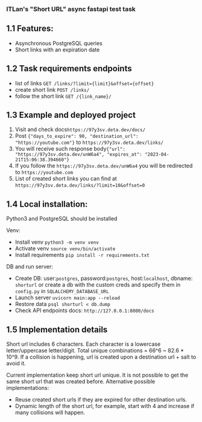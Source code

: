### ITLan's "Short URL" async fastapi test task

## 1.1 Features:
- Asynchronous PostgreSQL queries
- Short links with an expiration date

## 1.2 Task requirements endpoints
- list of links `GET /links/?limit={limit}&offset={offset}`
- create short link `POST /links/`
- follow the short link `GET /{link_name}/`

## 1.3 Example and deployed project

1. Visit and check docs`https://97y3sv.deta.dev/docs/`
2. Post `{"days_to_expire": 90, "destination_url": "https://youtube.com"}` to `https://97y3sv.deta.dev/links/`
3. You will receive such response body`{"url": "https://97y3sv.deta.dev/unW6a4", "expires_at": "2023-04-21T15:06:38.394660"}`
4. If you follow the `https://97y3sv.deta.dev/unW6a4` you will be redirected to `https://youtube.com`
5. List of created short links you can find at `https://97y3sv.deta.dev/links/?limit=10&offset=0`


## 1.4 Local installation:

Python3 and PostgreSQL should be installed

Venv:
- Install venv `python3 -m venv venv`
- Activate venv `source venv/bin/activate`
- Install requirements `pip install -r requirements.txt`
   
DB and run server:
- Create DB: user:`postgres`, password:`postgres`, host:`localhost`, dbname: `shorturl` or create a db with the custom creds and specify them in `config.py` in `SQLALCHEMY_DATABASE_URL`
- Launch server `uvicorn main:app --reload`
- Restore data `psql shorturl < db.dump`
- Check API endpoints docs:  `http://127.0.0.1:8000/docs`

## 1.5 Implementation details

Short url includes 6 characters. Each character is a lowercase letter/uppercase letter/digit. Total unique combinations = 66^6 ~ 82.6 * 10^9. If a collision is happening, url is created upon a destination url + salt to avoid it.

Current implementation keep short url unique. It is not possible to get the same short url that was created before.
Alternative possible implementations:
- Reuse created short urls if they are expired for other destination urls.
- Dynamic length of the short url, for example, start with 4 and increase if many collisions will happen.